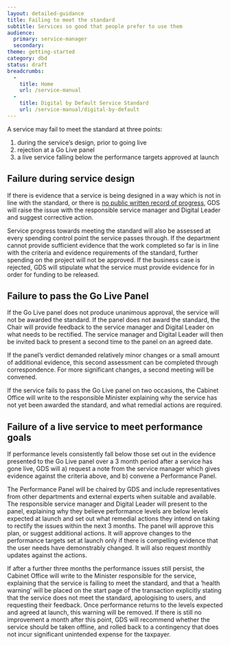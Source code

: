 ```yaml
---
layout: detailed-guidance
title: Failing to meet the standard
subtitle: Services so good that people prefer to use them
audience:
  primary: service-manager
  secondary: 
theme: getting-started
category: dbd
status: draft
breadcrumbs:
  -
    title: Home
    url: /service-manual
  -
    title: Digital by Default Service Standard
    url: /service-manual/digital-by-default
---
```


A service may fail to meet the standard at three points:

1. during the service’s design, prior to going live
2. rejection at a Go Live panel
3. a live service falling below the performance targets approved at launch

## Failure during service design

If there is evidence that a service is being designed in a way which is not in line with the standard, or there is [no public written record of progress](/service-manual/digital-by-default/providing-evidence.html), GDS will raise the issue with the responsible service manager and Digital Leader and suggest corrective action.

Service progress towards meeting the standard will also be assessed at every spending control point the service passes through. If the department cannot provide sufficient evidence that the work completed so far is in line with the criteria and evidence requirements of the standard, further spending on the project will not be approved. If the business case is rejected, GDS will stipulate what the service must provide evidence for in order for funding to be released.

## Failure to pass the Go Live Panel

If the Go Live panel does not produce unanimous approval, the service will not be awarded the standard. If the panel does not award the standard, the Chair will provide feedback to the service manager and Digital Leader on what needs to be rectified. The service manager and Digital Leader will then be invited back to present a second time to the panel on an agreed date. 

If the panel’s verdict demanded relatively minor changes or a small amount of additional evidence, this second assessment can be completed through correspondence. For more significant changes, a second meeting will be convened.

If the service fails to pass the Go Live panel on two occasions, the Cabinet Office will write to the responsible Minister explaining why the service has not yet been awarded the standard, and what remedial actions are required.

## Failure of a live service to meet performance goals

If performance levels consistently fall below those set out in the evidence presented to the Go Live panel over a 3 month period after a service has gone live, GDS will a) request a note from the service manager which gives evidence against the criteria above, and b) convene a Performance Panel.

The Performance Panel will be chaired by GDS and include representatives from other departments and external experts when suitable and available. The responsible service manager and Digital Leader will present to the panel, explaining why they believe performance levels are below levels expected at launch and set out what remedial actions they intend on taking to rectify the issues within the next 3 months. The panel will approve this plan, or suggest additional actions. It will approve changes to the performance targets set at launch only if there is compelling evidence that the user needs have demonstrably changed. It will also request monthly updates against the actions.

If after a further three months the performance issues still persist, the Cabinet Office will write to the Minister responsible for the service, explaining that the service is failing to meet the standard, and that a ‘health warning’ will be placed on the start page of the transaction explicitly stating that the service does not meet the standard, apologising to users, and requesting their feedback. Once performance returns to the levels expected and agreed at launch, this warning will be removed. If there is still no improvement a month after this point, GDS will recommend whether the service should be taken offline, and rolled back to a contingency that does not incur significant unintended expense for the taxpayer.